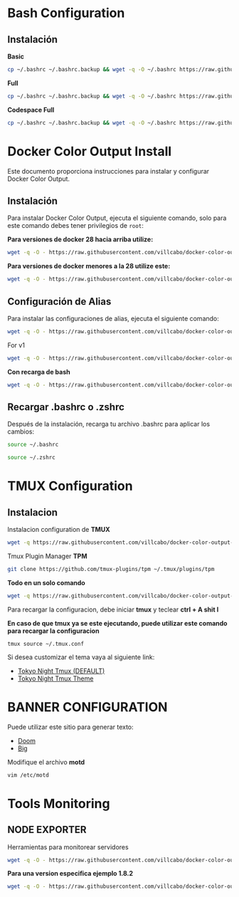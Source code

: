 # Bash Configuration

## Instalación

**Basic**

```bash
cp ~/.bashrc ~/.bashrc.backup && wget -q -O ~/.bashrc https://raw.githubusercontent.com/villcabo/docker-color-output-install/main/bash_configuration/bash_basic.sh && source ~/.bashrc
```

**Full**

```bash
cp ~/.bashrc ~/.bashrc.backup && wget -q -O ~/.bashrc https://raw.githubusercontent.com/villcabo/docker-color-output-install/main/bash_configuration/bash_full.sh && source ~/.bashrc
```

**Codespace Full**

```bash
cp ~/.bashrc ~/.bashrc.backup && wget -q -O ~/.bashrc https://raw.githubusercontent.com/villcabo/docker-color-output-install/main/bash_configuration/bash_codespace_full.sh && source ~/.bashrc
```

# Docker Color Output Install

Este documento proporciona instrucciones para instalar y configurar Docker Color Output.

## Instalación

Para instalar Docker Color Output, ejecuta el siguiente comando, solo para este comando debes tener privilegios de `root`:

**Para versiones de docker 28 hacia arriba utilize:**

```bash
wget -q -O - https://raw.githubusercontent.com/villcabo/docker-color-output/main/docker_configuration/docker-color_installers.sh | bash
```

**Para versiones de docker menores a la 28 utilize este:**

```bash
wget -q -O - https://raw.githubusercontent.com/villcabo/docker-color-output/main/docker_configuration/docker-color_installers.sh | bash -s -- -v 2.5.1
```

## Configuración de Alias

Para instalar las configuraciones de alias, ejecuta el siguiente comando:

```bash
wget -q -O - https://raw.githubusercontent.com/villcabo/docker-color-output/main/docker_configuration/docker-color-aliases_installers.sh | bash
```

For v1
```bash
wget -q -O - https://raw.githubusercontent.com/villcabo/docker-color-output/main/docker_configuration/docker-color-aliases_installers.sh | bash -s -- -v v1
```

**Con recarga de bash**

```bash
wget -q -O - https://raw.githubusercontent.com/villcabo/docker-color-output/main/docker_configuration/docker-color-aliases_installers.sh | bash && source ~/.bashrc
```
## Recargar .bashrc o .zshrc

Después de la instalación, recarga tu archivo .bashrc para aplicar los cambios:

```bash
source ~/.bashrc
```

```bash
source ~/.zshrc
```

# TMUX Configuration

## Instalacion

Instalacion configuration de **TMUX**

```bash
wget -q https://raw.githubusercontent.com/villcabo/docker-color-output-install/main/tmux_configuration/tmux.conf -O ~/.tmux.conf
```

Tmux Plugin Manager **TPM**

```bash
git clone https://github.com/tmux-plugins/tpm ~/.tmux/plugins/tpm
```

**Todo en un solo comando**

```bash
wget -q https://raw.githubusercontent.com/villcabo/docker-color-output-install/main/tmux_configuration/tmux.conf -O ~/.tmux.conf && git clone https://github.com/tmux-plugins/tpm ~/.tmux/plugins/tpm
```


Para recargar la configuracion, debe iniciar **tmux** y teclear **ctrl + A shit I**

**En caso de que tmux ya se este ejecutando, puede utilizar este comando para recargar la configuracion**
```
tmux source ~/.tmux.conf
```

Si desea customizar el tema vaya al siguiente link:
- [Tokyo Night Tmux (DEFAULT)](https://github.com/janoamaral/tokyo-night-tmux?tab=readme-ov-file)
- [Tokyo Night Tmux Theme](https://github.com/fabioluciano/tmux-tokyo-night?tab=readme-ov-file)

# BANNER CONFIGURATION

Puede utilizar este sitio para generar texto:
- [Doom](https://patorjk.com/software/taag/#p=display&f=Doom&t=YOUR%20SERVER%0ANAME)
- [Big](https://patorjk.com/software/taag/#p=display&f=Big&t=YOUR%20SERVER%0ANAME)

Modifique el archivo **motd**

```bash
vim /etc/motd
```

# Tools Monitoring

## NODE EXPORTER

Herramientas para monitorear servidores

```bash
wget -q -O - https://raw.githubusercontent.com/villcabo/docker-color-output/main/exporter-tools/node-exporter-installers.sh | bash
```

**Para una version especifica ejemplo 1.8.2**

```bash
wget -q -O - https://raw.githubusercontent.com/villcabo/docker-color-output/main/exporter-tools/node-exporter-installers.sh | bash -s -- -v 1.8.2 --bin-only
```
